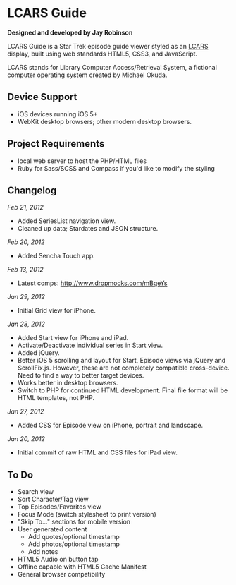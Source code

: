 # LCARS Guide

**Designed and developed by Jay Robinson**

LCARS Guide is a Star Trek episode guide viewer styled as an [LCARS](http://en.wikipedia.org/wiki/LCARS "Library Computer Access/Retrieval System") display, built using web standards HTML5, CSS3, and JavaScript.

LCARS stands for Library Computer Access/Retrieval System, a fictional computer operating system created by Michael Okuda.



## Device Support

* iOS devices running iOS 5+
* WebKit desktop browsers; other modern desktop browsers.

## Project Requirements

* local web server to host the PHP/HTML files
* Ruby for Sass/SCSS and Compass if you'd like to modify the styling



## Changelog

*Feb 21, 2012*

* Added SeriesList navigation view.
* Cleaned up data; Stardates and JSON structure.

*Feb 20, 2012*

* Added Sencha Touch app.

*Feb 13, 2012*

* Latest comps: http://www.dropmocks.com/mBgeYs

*Jan 29, 2012*

* Initial Grid view for iPhone.

*Jan 28, 2012*

* Added Start view for iPhone and iPad.
* Activate/Deactivate individual series in Start view.
* Added jQuery.
* Better iOS 5 scrolling and layout for Start, Episode views via jQuery and ScrollFix.js. However, these are not completely compatible cross-device. Need to find a way to better target devices.
* Works better in desktop browsers.
* Switch to PHP for continued HTML development. Final file format will be HTML templates, not PHP.

*Jan 27, 2012*

* Added CSS for Episode view on iPhone, portrait and landscape.

*Jan 20, 2012*

* Initial commit of raw HTML and CSS files for iPad view.



## To Do

* Search view
* Sort Character/Tag view
* Top Episodes/Favorites view
* Focus Mode (switch stylesheet to print version)
* "Skip To..." sections for mobile version
* User generated content
  * Add quotes/optional timestamp
  * Add photos/optional timestamp
  * Add notes
* HTML5 Audio on button tap
* Offline capable with HTML5 Cache Manifest
* General browser compatibility